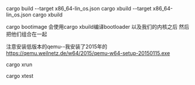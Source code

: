 



cargo build --target x86_64-lin_os.json
cargo xbuild --target x86_64-lin_os.json
cargo xbuild

cargo bootimage
    会使用cargo xbuild编译bootloader 以及我们的内核之后 然后把他们组合在一起


注意安装低版本的qemu--我安装了2015年的
https://qemu.weilnetz.de/w64/2015/qemu-w64-setup-20150115.exe

cargo xrun

cargo xtest